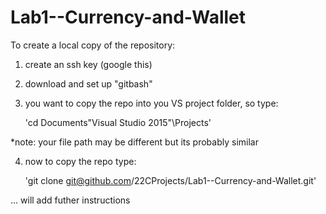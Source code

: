 # Lab1--Currency-and-Wallet

To create a local copy of the repository:


1. create an ssh key (google this) 
 

2. download and set up "gitbash"


3. you want to copy the repo into you VS project folder, so type:
    
    'cd Documents\"Visual Studio 2015"\Projects'       

*note: your file path may be different but its probably similar


4. now to copy the repo type:

    'git clone git@github.com/22CProjects/Lab1--Currency-and-Wallet.git'

...
will add futher instructions
